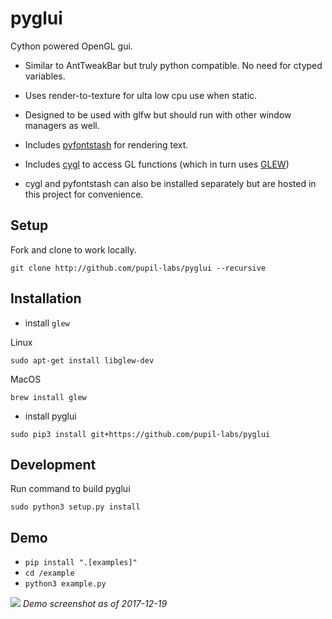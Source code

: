 pyglui
======

Cython powered OpenGL gui.

* Similar to AntTweakBar but truly python compatible. No need for ctyped variables.

* Uses render-to-texture for ulta low cpu use when static.

* Designed to be used with glfw but should run with other window managers as well.

* Includes [pyfontstash](https://github.com/pupil-labs/pyglui/tree/master/pyglui/pyfontstash) for rendering text.

* Includes [cygl](https://github.com/pupil-labs/pyglui/tree/master/pyglui/cygl) to access GL functions (which in turn uses [GLEW](http://glew.sourceforge.net/))

* cygl and pyfontstash can also be installed separately but are hosted in this project for convenience.


## Setup
Fork and clone to work locally.

```shell
git clone http://github.com/pupil-labs/pyglui --recursive
```

## Installation

* install `glew`

Linux
```shell
sudo apt-get install libglew-dev
```

MacOS
```shell
brew install glew
```

* install pyglui
```shell
sudo pip3 install git+https://github.com/pupil-labs/pyglui
```

## Development

Run command to build pyglui
```shell
sudo python3 setup.py install

```

## Demo
* `pip install ".[examples]"`
* `cd /example`
* `python3 example.py`

![](https://raw.github.com/wiki/pupil-labs/pyglui/media/pyglui_20171219.png)
*Demo screenshot as of 2017-12-19*
